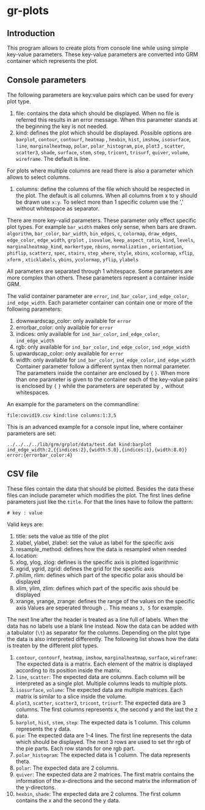 # gr-plots

## Introduction

This program allows to create plots from console line while using simple key-value parameters. These key-value
parameters are converted into GRM container which represents the plot.

## Console parameters

The following parameters are key:value pairs which can be used for every plot type.

1. file: contains the data which should be displayed. When no file is referred this results in an error message. When
   this parameter stands at the beginning the key is not needed.
2. kind: defines the plot which should be displayed. Possible options are `barplot`, `contour`, `contourf`, `heatmap`
   , `hexbin`, `hist`, `imshow`, `isosurface`, `line`, `marginalheatmap`, `polar`, `polar_histogram`, `pie`, `plot3`
   , `scatter`, `scatter3`, `shade`, `surface`, `stem`, `step`, `tricont`, `trisurf`, `quiver`, `volume`, `wireframe`.
   The default is
   line.

For plots where multiple columns are read there is also a parameter which allows to select columns.

1. columns: define the columns of the file which should be respected in the plot. The default is all columns. When all
   columns from x to y should be drawn use `x:y`. To select more than 1 specific column use the ',' without
   whitespace as separator.

There are more key-valid parameters. These parameter only effect specific plot types. For example `bar_width` makes only
sense, when bars are drawn.
`algorithm`, `bar_color`, `bar_width`, `bin_edges`, `c`, `colormap`, `draw_edges`, `edge_color`, `edge_width`, `grplot`
, `isovalue`, `keep_aspect_ratio`, `kind`, `levels`, `marginalheatmap_kind`, `markertype`, `nbins`, `normalization`
, `orientation`, `phiflip`, `scatterz`, `spec`, `stairs`, `step_where`, `style`, `xbins`, `xcolormap`, `xflip`, `xform`
, `xticklabels`, `ybins`, `ycolormap`, `yflip`, `ylabels`

All parameters are separated through 1 whitespace.
Some parameters are more complex than others. These parameters represent a container inside GRM.

The valid container parameter are `error`, `ind_bar_color`, `ind_edge_color`, `ind_edge_width`.
Each parameter container can contain one or more of the following parameters:

1. downwardscap_color: only available for `error`
2. errorbar_color: only available for `error`
3. indices: only available for `ind_bar_color`, `ind_edge_color`, `ind_edge_width`
4. rgb: only available for `ind_bar_color`, `ind_edge_color`, `ind_edge_width`
5. upwardscap_color: only available for `error`
6. width: only available for `ind_bar_color`, `ind_edge_color`, `ind_edge_width`
   Container parameter follow a different syntax then normal parameter. The parameters inside the container are enclosed
   by `{` `}`. When more than one parameter is given to the container each of the key-value pairs is enclosed by `{` `}`
   while the parameters are seperated by `,` without whitespaces.

An example for the parameters on the commandline:

```shell
file:covid19.csv kind:line columns:1:3,5
```

This is an advanced example for a console input line, where container parameters are set:

```shell
../../../../lib/grm/grplot/data/test.dat kind:barplot ind_edge_width:2,{{indices:2},{width:5.0},{indices:1},{width:8.0}} error:{errorbar_color:4}
```

## CSV file

These files contain the data that should be plotted. Besides the data these files can include parameter which modifies
the plot.
The first lines define parameters just like the `title`. For that the lines have to follow the pattern:

```text
# key : value
```

Valid keys are:

1. title: sets the value as title of the plot
2. xlabel, ylabel, zlabel: set the value as label for the specific axis
3. resample_method: defines how the data is resampled when needed
4. location:
5. xlog, ylog, zlog: defines is the specific axis is plotted logarithmic
6. xgrid, ygrid, zgrid: defines the grid for the specific axis
7. philim, rlim: defines which part of the specific polar axis should be displayed
8. xlim, ylim, zlim: defines which part of the specific axis should be displayed
9. xrange, yrange, zrange: defines the range of the values on the specific axis
   Values are seperated through `,`. This means `3, 5` for example.

The next line after the header is treated as a line full of labels. When the data has no labels use a blank line
instead. Now the data can be added with a tabulator (`\t`) as separator for the columns.
Depending on the plot type the data is also interpreted differently. The following list shows how the data is treaten by
the different plot types.

1. `contour`, `contourf`, `heatmap`, `imshow`, `marginalheatmap`, `surface`, `wireframe`: The expected data is a matrix.
   Each element of the matrix is displayed according to its position inside the matrix.
2. `line`, `scatter`: The expected data are columns. Each column will be interpreted as a single plot. Multiple columns
   leads to multiple plots.
3. `isosurface`, `volume`: The expected data are multiple matrices. Each matrix is similar to a slice inside the volume.
4. `plot3`, `scatter`, `scatter3`, `tricont`, `trisurf`: The expected data are 3 columns. The first columns represents
   x, the second y and the last the z data.
5. `barplot`, `hist`, `stem`, `step`: The expected data is 1 column. This column represents the y data.
6. `pie`: The expected data are 1-4 lines. The first line represents the data which should be displayed. The next 3 rows
   are used to set thr rgb of the pie parts. Each row stands for one rgb part.
7. `polar_histogram`: The expected data is 1 column. The data represents theta.
8. `polar`: The expected data are 2 columns.
9. `quiver`: The expected data are 2 matrices. The first matrix contains the information of the x-directions and the
   second matrix the information of the y-directons.
10. `hexbin`, `shade`: The expected data are 2 columns. The first column contains the x and the second the y data.
